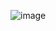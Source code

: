 ![image](https://user-images.githubusercontent.com/96861601/206074365-ae5e8dd2-456f-4101-9d05-576ad33c3cfe.png)
